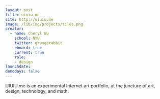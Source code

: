 ```yaml
---
layout: post
title: uiuiu.me
site: http://uiuiu.me
image: /lib/img/projects/tiles.png
creator:
  - name: Cheryl Wu
    school: NYU
    twitter: grungerabbit
    eboard: true
    current: true
    role:
    - design
launchdate: 
demodays: false
---
```


UIUIU.me is an experimental Internet art portfolio, at the juncture of art, design, technology, and math.